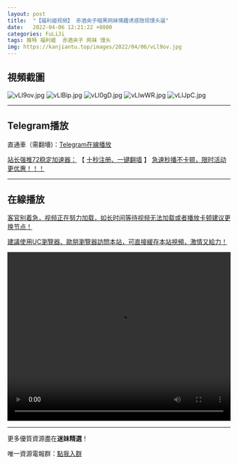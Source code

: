 ```yaml
---
layout: post
title:  "【福利姬视频】 赤酒央子暗黑网袜情趣诱惑隐现馒头逼"
date:   2022-04-06 12:21:22 +0800
categories: FuLiJi
tags: 推特 福利姬  赤酒央子 网袜 馒头
img: https://kanjiantu.top/images/2022/04/06/vLl9ov.jpg
---
```



## 視頻截圖

![vLl9ov.jpg](https://kanjiantu.top/images/2022/04/06/vLl9ov.jpg)
![vLlBip.jpg](https://kanjiantu.top/images/2022/04/06/vLlBip.jpg)
![vLl0gD.jpg](https://kanjiantu.top/images/2022/04/06/vLl0gD.jpg)
![vLlwWR.jpg](https://kanjiantu.top/images/2022/04/06/vLlwWR.jpg)
![vLlJpC.jpg](https://kanjiantu.top/images/2022/04/06/vLlJpC.jpg)

* * *
## Telegram播放

直通車（需翻墻)：[Telegram在線播放](https://t.me/mimeijingxuan/473)

<u>站长强推72稳定加速器：</u> 【 [十秒注册、一键翻墙](https://72vpn.xyz/#/register?code=mimei) 】
<u>  急速秒播不卡顿，限时活动更优惠！！！</u>
* * *
## 在線播放
<u>客官别着急，视频正在努力加载，如长时间等待视频无法加载或者播放卡顿建议更换节点！</u>

<u>建議使用UC瀏覽器、歐朋瀏覽器訪問本站，可直接緩存本站視頻，激情又給力！</u>
<center><video src="https://cdn.publer.io/uploads/videos/624c08c2db2797115fdd87a7/1fb3485941b259f67208555dc2286edd.mp4" width="100%" height="380px" controls="controls"></video></center>

* * *
更多優質資源盡在**迷妹精選**！

唯一資源電報群：[點我入群](https://t.me/mimeijingxuan)


